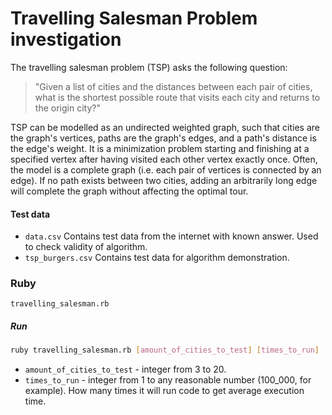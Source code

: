 # Travelling Salesman Problem investigation

The travelling salesman problem (TSP) asks the following question:
 > "Given a list of cities and the distances between each pair of cities, what is the shortest possible route that visits each city and returns to the origin city?"

TSP can be modelled as an undirected weighted graph, such that cities are the graph's vertices, paths are the graph's edges, and a path's distance is the edge's weight. It is a minimization problem starting and finishing at a specified vertex after having visited each other vertex exactly once. Often, the model is a complete graph (i.e. each pair of vertices is connected by an edge). If no path exists between two cities, adding an arbitrarily long edge will complete the graph without affecting the optimal tour.

#### Test data

 * `data.csv`
    Contains test data from the internet with known answer. Used to check validity of algorithm.  
 * `tsp_burgers.csv`
    Contains test data for algorithm demonstration.

### Ruby

`travelling_salesman.rb`

##### Run

```sh
ruby travelling_salesman.rb [amount_of_cities_to_test] [times_to_run]
```

 * `amount_of_cities_to_test` - integer from 3 to 20.
 * `times_to_run` - integer from 1 to any reasonable number (100_000, for example). How many times it will run code to get average execution time.


